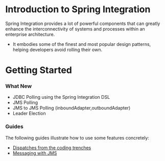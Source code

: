 # Introduction to Spring Integration
Spring Integration provides a lot of powerful components that can greatly enhance the interconnectivity of systems and processes within an enterprise architecture.

* It embodies some of the finest and most popular design patterns, helping developers avoid rolling their own.

# Getting Started

### What New

* JDBC Polling using the Spring Integration DSL 
* JMS Polling 
* JMS to JMS Polling (inboundAdapter,outboundAdapter)
* Leader Election 

### Guides
The following guides illustrate how to use some features concretely:

* [Dispatches from the coding trenches](https://porterhead.blogspot.com/2016/07/file-polling-using-spring-integration.html)
* [Messaging with JMS](https://spring.io/guides/gs/messaging-jms/)

